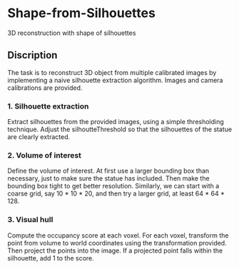 # Shape-from-Silhouettes
3D reconstruction with shape of silhouettes

## Discription
The task is to reconstruct 3D object from multiple calibrated images by implementing a naive silhouette extraction algorithm.
Images and camera calibrations are provided.

### 1. Silhouette extraction
Extract silhouettes from the provided images, using a simple thresholding technique. 
Adjust the silhoutteThreshold so that the silhouettes of the statue are clearly extracted.

### 2. Volume of interest
Define the volume of interest. At first use a larger bounding box than
necessary, just to make sure the statue has included. Then make the bounding box tight to get better resolution.
Similarly, we can start with a coarse grid, say 10 * 10 * 20, and then try a larger grid, at least 64 * 64 * 128.

### 3. Visual hull
Compute the occupancy score at each voxel. For each voxel, transform
the point from volume to world coordinates using the transformation provided. Then
project the points into the image. If a projected point falls within the silhouette, add 1 to
the score.
